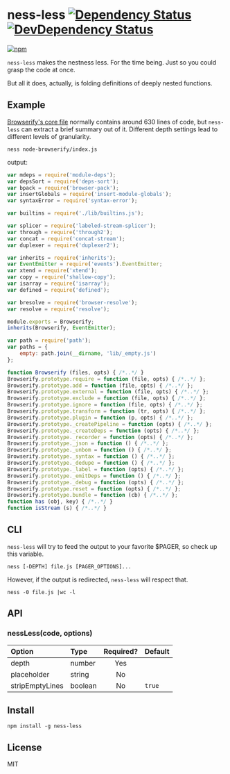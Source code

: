 # ness-less [![Dependency Status][david-badge]][david] [![DevDependency Status][david-dev-badge]][david-dev]

[![npm](https://nodei.co/npm/ness-less.png)](https://nodei.co/npm/ness-less/)

[david-badge]: https://david-dm.org/eush77/ness-less.png
[david]: https://david-dm.org/eush77/ness-less
[david-dev-badge]: https://david-dm.org/eush77/ness-less/dev-status.png
[david-dev]: https://david-dm.org/eush77/ness-less#info=devDependencies

`ness-less` makes the nestness less. For the time being. Just so you could grasp the code at once.

But all it does, actually, is folding definitions of deeply nested functions.

## Example

[Browserify's core file](https://github.com/substack/node-browserify/blob/master/index.js) normally contains around 630 lines of code, but `ness-less` can extract a brief summary out of it. Different depth settings lead to different levels of granularity.

```shell
ness node-browserify/index.js
```

output:

```js
var mdeps = require('module-deps');
var depsSort = require('deps-sort');
var bpack = require('browser-pack');
var insertGlobals = require('insert-module-globals');
var syntaxError = require('syntax-error');

var builtins = require('./lib/builtins.js');

var splicer = require('labeled-stream-splicer');
var through = require('through2');
var concat = require('concat-stream');
var duplexer = require('duplexer2');

var inherits = require('inherits');
var EventEmitter = require('events').EventEmitter;
var xtend = require('xtend');
var copy = require('shallow-copy');
var isarray = require('isarray');
var defined = require('defined');

var bresolve = require('browser-resolve');
var resolve = require('resolve');

module.exports = Browserify;
inherits(Browserify, EventEmitter);

var path = require('path');
var paths = {
    empty: path.join(__dirname, 'lib/_empty.js')
};

function Browserify (files, opts) { /*..*/ }
Browserify.prototype.require = function (file, opts) { /*..*/ };
Browserify.prototype.add = function (file, opts) { /*..*/ };
Browserify.prototype.external = function (file, opts) { /*..*/ };
Browserify.prototype.exclude = function (file, opts) { /*..*/ };
Browserify.prototype.ignore = function (file, opts) { /*..*/ };
Browserify.prototype.transform = function (tr, opts) { /*..*/ };
Browserify.prototype.plugin = function (p, opts) { /*..*/ };
Browserify.prototype._createPipeline = function (opts) { /*..*/ };
Browserify.prototype._createDeps = function (opts) { /*..*/ };
Browserify.prototype._recorder = function (opts) { /*..*/ };
Browserify.prototype._json = function () { /*..*/ };
Browserify.prototype._unbom = function () { /*..*/ };
Browserify.prototype._syntax = function () { /*..*/ };
Browserify.prototype._dedupe = function () { /*..*/ };
Browserify.prototype._label = function (opts) { /*..*/ };
Browserify.prototype._emitDeps = function () { /*..*/ };
Browserify.prototype._debug = function (opts) { /*..*/ };
Browserify.prototype.reset = function (opts) { /*..*/ };
Browserify.prototype.bundle = function (cb) { /*..*/ };
function has (obj, key) { /*..*/ }
function isStream (s) { /*..*/ }
```

## CLI

`ness-less` will try to feed the output to your favorite $PAGER, so check up this variable.

```shell
ness [-DEPTH] file.js [PAGER_OPTIONS]...
```

However, if the output is redirected, `ness-less` will respect that.

```shell
ness -0 file.js |wc -l
```

## API

### nessLess(code, options)

| Option          | Type    | Required? | Default |
| :-------------- | :------ | :-------: | :------ |
| depth           | number  | Yes       |         |
| placeholder     | string  | No        |         |
| stripEmptyLines | boolean | No        | `true`  |

## Install

```shell
npm install -g ness-less
```

## License

MIT

